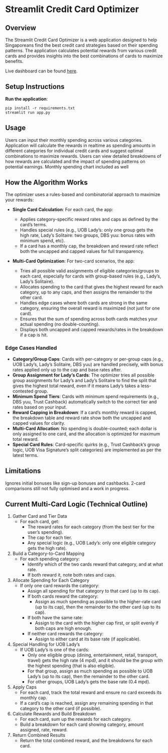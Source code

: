 # Streamlit Credit Card Optimizer

## Overview

The Streamlit Credit Card Optimizer is a web application designed to help Singaporeans find the best credit card strategies based on their spending patterns. The application calculates potential rewards from various credit cards and provides insights into the best combinations of cards to maximize benefits.

Live dashboard can be found [here](https://app-credit-card-optimiser-2vcrpskqeuohjezjkqhgbj.streamlit.app/).

## Setup Instructions

**Run the application**:

```
pip install -r requirements.txt
streamlit run app.py
```

## Usage

Users can input their monthly spending across various categories.
Application will calculate the rewards in realtime as spending amounts in different categories for individual credit cards and suggest optimal combinations to maximize rewards.
Users can view detailed breakdowns of how rewards are calculated and the impact of spending patterns on potential earnings.
Monthly spending chart included as well

## How the Algorithm Works

The optimizer uses a rules-based and combinatorial approach to maximize your rewards:

- **Single Card Calculation**: For each card, the app:
  - Applies category-specific reward rates and caps as defined by the card’s terms.
  - Handles special rules (e.g., UOB Lady’s: only one group gets the high rate, Lady’s Solitaire: two groups, DBS yuu: bonus rates with minimum spend, etc).
  - If a card has a monthly cap, the breakdown and reward rate reflect both the uncapped and capped values for full transparency.

- **Multi-Card Optimization**: For two-card scenarios, the app:
  - Tries all possible valid assignments of eligible categories/groups to each card, especially for cards with group-based rules (e.g., Lady’s, Lady’s Solitaire).
  - Allocates spending to the card that gives the highest reward for each category, up to any caps, and then assigns the remainder to the other card.
  - Handles edge cases where both cards are strong in the same category, ensuring the overall reward is maximized (not just for one card).
  - Ensures that the sum of spending across both cards matches your actual spending (no double-counting).
  - Displays both uncapped and capped rewards/rates in the breakdown if a cap is hit.

### Edge Cases Handled
- **Category/Group Caps**: Cards with per-category or per-group caps (e.g., UOB Lady’s, Lady’s Solitaire, DBS yuu) are handled precisely, with bonus rates applied only up to the cap and base rates after.
- **Group Assignment for Lady’s Cards**: The optimizer tries all possible group assignments for Lady’s and Lady’s Solitaire to find the split that gives the highest total reward, even if it means Lady’s takes a less-contested group.
- **Minimum Spend Tiers**: Cards with minimum spend requirements (e.g., DBS yuu, Trust Cashback) automatically switch to the correct tier and rates based on your input.
- **Reward Capping in Breakdown**: If a card’s monthly reward is capped, the breakdown table and reward rate show both the uncapped and capped values for clarity.
- **Multi-Card Allocation**: No spending is double-counted; each dollar is only assigned to one card, and the allocation is optimized for maximum total reward.
- **Special Card Rules**: Card-specific quirks (e.g., Trust Cashback’s group logic, UOB Visa Signature’s split categories) are implemented as per the latest terms.

## Limitations

Ignores initial bonuses like sign-up bonuses and cashbacks.
2-card comparisons still not fully optimised and a work in progress.

## Current Multi-Card Logic (Technical Outline)

1.  Gather Card and Tier Data
    - For each card, get:
      - The reward rates for each category (from the best tier for the user’s spending).
      - The cap for each tier.
      - Any special logic (e.g., UOB Lady’s: only one eligible category gets the high rate).
2.  Build a Category-to-Card Mapping
    - For each spending category:
      - Identify which of the two cards reward that category, and at what rate.
      - If both reward it, note both rates and caps.
3.  Allocate Spending for Each Category
    - If only one card rewards the category:
      - Assign all spending for that category to that card (up to its cap).
      - If both cards reward the category:
        - Assign as much spending as possible to the higher-rate card (up to its cap), then the remainder to the other card (up to its cap).
      - If both have the same rate:
        - Assign to the card with the higher cap first, or split evenly if both caps are high enough.
      - If neither card rewards the category:
        - Assign to either card at its base rate (if applicable).
4.  Special Handling for UOB Lady’s
    - If UOB Lady’s is one of the cards:
      - Only one eligible group (dining, entertainment, retail, transport, travel) gets the high rate (4 mpd), and it should be the group with the highest spending (that is also eligible).
      - For that group, assign as much spending as possible to UOB Lady’s (up to its cap), then the remainder to the other card.
      - For other groups, UOB Lady’s gets the base rate (0.4 mpd).
5.  Apply Caps
    - For each card, track the total reward and ensure no card exceeds its monthly cap.
    - If a card’s cap is reached, assign any remaining spending in that category to the other card (if possible).
6.  Calculate Rewards and Build Breakdown
    - For each card, sum up the rewards for each category.
    - Build a breakdown for each card showing category, amount assigned, rate, reward.
7.  Return Combined Results
    - Return the total combined reward, and the breakdowns for each card.
